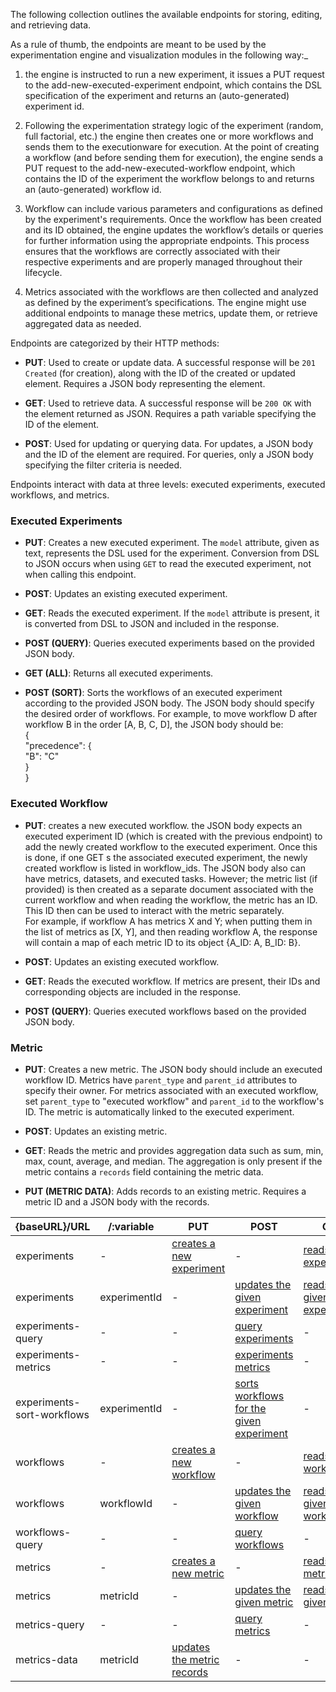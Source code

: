 The following collection outlines the available endpoints for storing, editing, and retrieving data.

As a rule of thumb, the endpoints are meant to be used by the experimentation engine and visualization modules in the following way:_

1. the engine is instructed to run a new experiment, it issues a PUT request to the add-new-executed-experiment endpoint, which contains the DSL specification of the experiment and returns an (auto-generated) experiment id.
    
2. Following the experimentation strategy logic of the experiment (random, full factorial, etc.) the engine then creates one or more workflows and sends them to the executionware for execution. At the point of creating a workflow (and before sending them for execution), the engine sends a PUT request to the add-new-executed-workflow endpoint, which contains the ID of the experiment the workflow belongs to and returns an (auto-generated) workflow id.
    
3. Workflow can include various parameters and configurations as defined by the experiment's requirements. Once the workflow has been created and its ID obtained, the engine updates the workflow’s details or queries for further information using the appropriate endpoints. This process ensures that the workflows are correctly associated with their respective experiments and are properly managed throughout their lifecycle.
    
4. Metrics associated with the workflows are then collected and analyzed as defined by the experiment’s specifications. The engine might use additional endpoints to manage these metrics, update them, or retrieve aggregated data as needed.
    

Endpoints are categorized by their HTTP methods:

- **PUT**: Used to create or update data. A successful response will be `201 Created` (for creation), along with the ID of the created or updated element. Requires a JSON body representing the element.
    
- **GET**: Used to retrieve data. A successful response will be `200 OK` with the element returned as JSON. Requires a path variable specifying the ID of the element.
    
- **POST**: Used for updating or querying data. For updates, a JSON body and the ID of the element are required. For queries, only a JSON body specifying the filter criteria is needed.
    

Endpoints interact with data at three levels: executed experiments, executed workflows, and metrics.

### Executed Experiments

- **PUT**: Creates a new executed experiment. The `model` attribute, given as text, represents the DSL used for the experiment. Conversion from DSL to JSON occurs when using `GET` to read the executed experiment, not when calling this endpoint.
    
- **POST**: Updates an existing executed experiment.
    
- **GET**: Reads the executed experiment. If the `model` attribute is present, it is converted from DSL to JSON and included in the response.
    
- **POST (QUERY)**: Queries executed experiments based on the provided JSON body.
    
- **GET (ALL)**: Returns all executed experiments.
    
- **POST (SORT)**: Sorts the workflows of an executed experiment according to the provided JSON body. The JSON body should specify the desired order of workflows. For example, to move workflow D after workflow B in the order \[A, B, C, D\], the JSON body should be:  
    {  
    "precedence": {  
    "B": "C"  
    }  
    }
    

### Executed Workflow

- **PUT**: creates a new executed workflow. the JSON body expects an executed experiment ID (which is created with the previous endpoint) to add the newly created workflow to the executed experiment. Once this is done, if one GET s the associated executed experiment, the newly created workflow is listed in workflow_ids. The JSON body also can have metrics, datasets, and executed tasks. However; the metric list (if provided) is then created as a separate document associated with the current workflow and when reading the workflow, the metric has an ID. This ID then can be used to interact with the metric separately.  
    For example, if workflow A has metrics X and Y; when putting them in the list of metrics as \[X, Y\], and then reading workflow A, the response will contain a map of each metric ID to its object {A_ID: A, B_ID: B}.
    
- **POST**: Updates an existing executed workflow.
    
- **GET**: Reads the executed workflow. If metrics are present, their IDs and corresponding objects are included in the response.
    
- **POST (QUERY)**: Queries executed workflows based on the provided JSON body.
    

### Metric

- **PUT**: Creates a new metric. The JSON body should include an executed workflow ID. Metrics have `parent_type` and `parent_id` attributes to specify their owner. For metrics associated with an executed workflow, set `parent_type` to "executed workflow" and `parent_id` to the workflow's ID. The metric is automatically linked to the executed experiment.
    
- **POST**: Updates an existing metric.
    
- **GET**: Reads the metric and provides aggregation data such as sum, min, max, count, average, and median. The aggregation is only present if the metric contains a `records` field containing the metric data.
    
- **PUT (METRIC DATA)**: Adds records to an existing metric. Requires a metric ID and a JSON body with the records.
    

| {baseURL}/URL | /:variable | PUT | POST | GET |
| --- | --- | --- | --- | --- |
| experiments | \- | [creates a new experiment](#7812075e-891c-4b19-83be-77486663351a) | \- | [reads all experiments](#5cfb6c95-253b-4f10-8ae6-c402abdb7c2b) |
| experiments | experimentId | \- | [updates the given experiment](#08c9edfd-8726-4be9-9533-9a36a1288060) | [reads the given experiment](#709da60b-f3a8-44a6-861f-681cb2dc6102) |
| experiments-query | \- | \- | [query experiments](#2e904088-7d5e-48cb-b825-56c02a5d9913) | \- |
| experiments-metrics | \- | \- | [experiments metrics](#cb271b18-5fa7-46c4-8d84-3a55800478aa) | \- |
| experiments-sort-workflows | experimentId | \- | [sorts workflows for the given experiment](#b4dd69e7-60cd-41d8-8f5d-eb48e93f831b) | \- |
| workflows | \- | [creates a new workflow](#39f3c146-215f-498d-9026-714a5d443b5b) | \- | [reads all workflows](#c55a0b64-8348-4229-8d6e-a2e2567a3e5a) |
| workflows | workflowId | \- | [updates the given workflow](#b77d31b7-8885-4005-a0d7-71984e4c1e3a) | [reads the given workflow](#e58a1a38-1742-45bb-878b-3c0ce472ab5d) |
| workflows-query | \- | \- | [query workflows](#3de930b7-468e-4602-bf49-732d758ef7e6) | \- |
| metrics | \- | [creates a new metric](#a5f66bbb-f37d-42aa-8596-5b92c6705836) | \- | [reads all metrics](#3e8f3a50-72e2-4ee5-8bad-0c0a5d2f8644) |
| metrics | metricId | \- | [updates the given metric](#dec320b9-e4de-4920-8974-0c5d43c72314) | [reads the given metric](#51981823-92e9-41ec-9645-02e22ffc9783) |
| metrics-query | \- | \- | [query metrics](#e7536efb-121f-4717-9b6a-571dceb230e3) | \- |
| metrics-data | metricId | [updates the metric records](#d5c03bf9-f979-4ec7-aefe-41ed5b6fc3ea) | \- | \- |